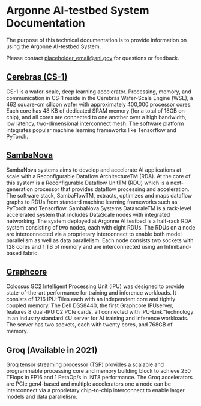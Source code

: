 # Argonne AI-testbed System Documentation

The purpose of this technical documentation is to provide information on using the Argonne AI-testbed System.

Please contact placeholder_email@anl.gov for questions or feedback.

## [Cerebras (CS-1)](cerebras)
CS-1 is a wafer-scale, deep learning accelerator. Processing, memory, and communication in CS-1 reside in the Cerebras Wafer-Scale Engine (WSE), a 462 square-cm silicon wafer with approximately 400,000 processor cores. Each core has 48 KB of dedicated SRAM memory (for a total of 18GB on-chip), and all cores are connected to one another over a high bandwidth, low latency, two-dimensional interconnect mesh. The software platform integrates popular machine learning frameworks like Tensorflow and PyTorch.


## [SambaNova](sambanova)
SambaNova systems aims to develop and accelerate AI applications at scale with a Reconfigurable Dataflow ArchitectureTM (RDA). At the core of this system is a Reconfigurable Dataflow UnitTM (RDU) which is a next-generation processor that provides dataflow processing and acceleration. The software stack, SambaFlowTM, extracts, optimizes and maps dataflow graphs to RDUs from standard machine learning frameworks such as PyTorch and Tensorflow. SambaNova Systems DatascaleTM is a rack-level accelerated system that includes DataScale nodes with integrated networking. The system deployed at Argonne AI testbed is a half-rack RDA system consisting of two nodes, each with eight RDUs. The RDUs on a node are interconnected via a proprietary interconnect to enable both model parallelism as well as data parallelism. Each node consists two  sockets with 128 cores and 1 TB of memory and are interconnected using an Infiniband-based fabric.

## [Graphcore](https://docs.graphcore.ai/en/latest/)
Colossus GC2 Intelligent Processing Unit (IPU) was designed to  provide state-of-the-art performance  for training  and inference  workloads.  It consists of 1216 IPU-Tiles each with an independent core and tightly  coupled  memory.   The  Dell  DSS8440,  the  first  Graphcore  IPUserver, features 8 dual-IPU C2 PCIe cards, all connected with IPU-Link™technology in an industry standard 4U server for AI training and inference workloads.  The server has two sockets, each with twenty cores, and 768GB of memory.

## Groq (Available in 2021)
Groq tensor streaming processor (TSP) provides a scalable and  programmable processing core and memory building block to achieve 250 TFlops in FP16 and  1 PetaOp/s in INT8 performance. The Groq accelerators are PCIe gen4-based and multiple accelerators one a node can be interconnect via a proprietary chip-to-chip interconnect to enable larger models and data parallelism.